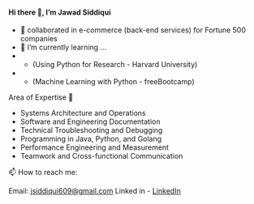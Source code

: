 #### Hi there 👋, I’m Jawad Siddiqui


- 💞️ collaborated in e-commerce (back-end services) for Fortune 500 companies
- 🌱 I’m currently learning ... 
- - (Using Python for Research - Harvard University)
- - (Machine Learning with Python - freeBootcamp)


Area of Expertise 🌱 
- Systems Architecture and Operations 
- Software and Engineering Documentation
- Technical Troubleshooting and Debugging 
- Programming in Java, Python, and Golang
- Performance Engineering and Measurement 
- Teamwork and Cross-functional Communication


📫 How to reach me:

Email: jsiddiqui609@gmail.com 
Linked in - [LinkedIn](https://www.linkedin.com/in/jsdqui/)
